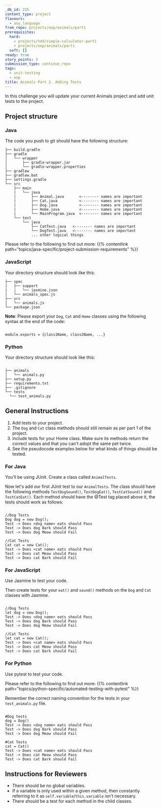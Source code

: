 ```yaml
---
_db_id: 225
content_type: project
flavours:
  - any_language
from_repo: projects/oop/animals/part1
prerequisites:
  hard:
    - projects/tdd/simple-calculator-part1
    - projects/oop/animals/part1
  soft: []
ready: true
story_points: 3
submission_type: continue_repo
tags:
  - unit-testing
  - oop
title: Animals Part 2. Adding Tests
---
```


In this challenge you will update your current Animals project and add unit tests to the project.

## Project structure

### Java

The code you push to git should have the following structure:

```
├── build.gradle
├── gradle
│   └── wrapper
│       ├── gradle-wrapper.jar
│       └── gradle-wrapper.properties
├── gradlew
├── gradlew.bat
├── settings.gradle
└── src
    ├── main
    |   └── java
    |       ├── Animal.java       <-------- names are important
    |       ├── Cat.java          <-------- names are important
    |       ├── Dog.java          <-------- names are important
    |       ├── Home.java         <-------- names are important
    |       └── MainProgram.java  <-------- names are important
    └── test
        └── java
            ├── CatTest.java   <-------- names are important
            └── DogTest.java   <-------- names are important
            ... other logical things
```

Please refer to the following to find out more: {{% contentlink path="topics/java-specific/project-submission-requirements" %}}

### JavaScript

Your directory structure should look like this:

```
├── spec
|   ├── support
|   |   └── jasmine.json
|   └── animals_spec.js
├── src
|   └── animals.js
└── package.json
```

**Note**: Please export your `Dog`, `Cat` and `Home` classes using the following syntax at the end of the code:

```

module.exports = {class1Name, class2Name, ...}

```

### Python

Your directory structure should look like this:

```

├── animals
│   └── animals.py
├── setup.py
├── requirements.txt
├── .gitignore
└── tests
  └── test_animals.py

```

## General Instructions

1. Add tests to your project.
2. The `Dog` and `Cat` class methods should still remain as per part 1 of the project.
3. Include tests for your Home class. Make sure its methods return the correct values and that you can't adopt the same pet twice.
4. See the pseudocode examples below for what kinds of things should be tested.

### For Java

You'll be using JUnit.
Create a class called `AnimalTests`.

Now let's add our first JUnit test to our `AnimalTests`. The class should have the following methods `TestDogSound()`, `TestDogEat()`, `TestCatSound()` and `TestCatEat()`. Each method should have the @Test tag placed above it, the tests should work as follows:

```

//Dog Tests
Dog dog = new Dog();
Test -> Does <dog name> eats should Pass
Test -> Does dog Bark should Pass
Test -> Does dog Meow should Fail

//Cat Tests
Cat cat = new Cat();
Test -> Does <cat name> eats should Pass
Test -> Does cat Meow should Pass
Test -> Does cat Bark should Fail

```

### For JavaScript

Use Jasmine to test your code.

Then create tests for your `eat()` and `sound()` methods on the `Dog` and `Cat` classes with Jasmine.

```

//Dog Tests
let dog = new Dog();
Test -> Does <dog name> eats should Pass
Test -> Does dog Bark should Pass
Test -> Does dog Meow should Fail

//Cat Tests
let cat = new Cat();
Test -> Does <cat name> eats should Pass
Test -> Does cat Meow should Pass
Test -> Does cat Bark should Fail

```

### For Python

Use pytest to test your code.

Please refer to the following to find out more: {{% contentlink path="topics/python-specific/automated-testing-with-pytest" %}}

Remember the correct naming convention for the tests in your `test_animals.py` file.

```

#Dog tests
dog = Dog()
Test -> Does <dog name> eats should Pass
Test -> Does dog Bark should Pass
Test -> Does dog Meow should Fail

#Cat Tests
cat = Cat()
Test -> Does <cat name> eats should Pass
Test -> Does cat Meow should Pass
Test -> Does cat Bark should Fail

```

## Instructions for Reviewers

- There should be no global variables.
- If a variable is only used within a given method, then constantly referring to it as `self.variable`/`this.variable` isn't necessary.
- There should be a test for each method in the child classes.

```

```
